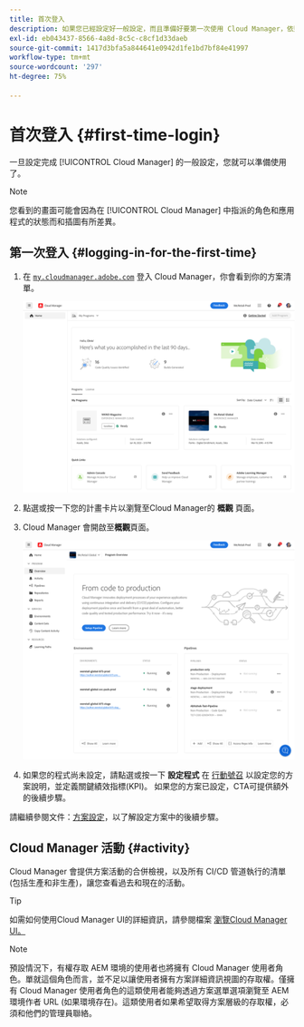 ```yaml
---
title: 首次登入
description: 如果您已經設定好一般設定，而且準備好要第一次使用 Cloud Manager，依照本頁面的說明進行。
exl-id: eb043437-8566-4a8d-8c5c-c8cf1d33daeb
source-git-commit: 1417d3bfa5a844641e0942d1fe1bd7bf84e41997
workflow-type: tm+mt
source-wordcount: '297'
ht-degree: 75%

---
```



# 首次登入 {#first-time-login}

一旦設定完成 [!UICONTROL Cloud Manager] 的一般設定，您就可以準備使用了。

>[!NOTE]
>
>您看到的畫面可能會因為在 [!UICONTROL Cloud Manager] 中指派的角色和應用程式的狀態而和插圖有所差異。

## 第一次登入 {#logging-in-for-the-first-time}

1. 在 [`my.cloudmanager.adobe.com`](https://my.cloudmanager.adobe.com/) 登入 Cloud Manager，你會看到你的方案清單。

   ![Cloud Manager 主控台](/help/assets/cloud-manager-console.png)

1. 點選或按一下您的計畫卡片以瀏覽至Cloud Manager的 **概觀** 頁面。

1. Cloud Manager 會開啟至&#x200B;**概觀**&#x200B;頁面。

   ![Cloud Manager 概觀頁面](/help/assets/program-overview-page.png)

1. 如果您的程式尚未設定，請點選或按一下 **設定程式** 在 [行動號召](/help/getting-started/navigation.md#cta) 以設定您的方案說明，並定義關鍵績效指標(KPI)。 如果您的方案已設定，CTA可提供額外的後續步驟。

請繼續參閱文件：[方案設定](/help/getting-started/program-setup.md)，以了解設定方案中的後續步驟。

## Cloud Manager 活動 {#activity}

Cloud Manager 會提供方案活動的合併檢視，以及所有 CI/CD 管道執行的清單 (包括生產和非生產)，讓您查看過去和現在的活動。

>[!TIP]
>
>如需如何使用Cloud Manager UI的詳細資訊，請參閱檔案 [瀏覽Cloud Manager UI。](/help/getting-started/navigation.md)

>[!NOTE]
>
>預設情況下，有權存取 AEM 環境的使用者也將擁有 Cloud Manager 使用者角色。單就這個角色而言，並不足以讓使用者擁有方案詳細資訊視圖的存取權。僅擁有 Cloud Manager 使用者角色的這類使用者能夠透過方案選單選項瀏覽至 AEM 環境作者 URL (如果環境存在)。這類使用者如果希望取得方案層級的存取權，必須和他們的管理員聯絡。

